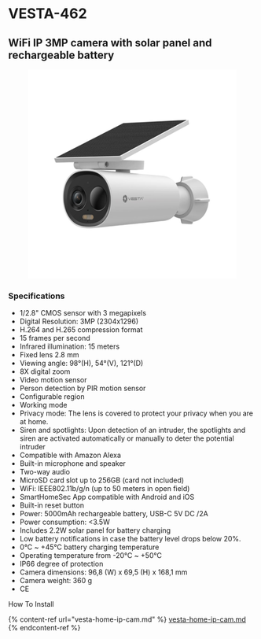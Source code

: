 # VESTA-462

## WiFi IP 3MP camera with solar panel and rechargeable battery

<figure><img src="../.gitbook/assets/image (377).png" alt=""><figcaption></figcaption></figure>

### **Specifications**

* 1/2.8" CMOS sensor with 3 megapixels
* Digital Resolution: 3MP (2304x1296)
* H.264 and H.265 compression format
* 15 frames per second
* Infrared illumination: 15 meters
* Fixed lens 2.8 mm
* Viewing angle: 98°(H), 54°(V), 121°(D)
* 8X digital zoom
* Video motion sensor
* Person detection by PIR motion sensor
* Configurable region
* Working mode
* Privacy mode: The lens is covered to protect your privacy when you are at home.
* Siren and spotlights: Upon detection of an intruder, the spotlights and siren are activated automatically or manually to deter the potential intruder
* Compatible with Amazon Alexa
* Built-in microphone and speaker
* Two-way audio
* MicroSD card slot up to 256GB (card not included)
* WiFi: IEEE802.11b/g/n (up to 50 meters in open field)
* SmartHomeSec App compatible with Android and iOS
* Built-in reset button
* Power: 5000mAh rechargeable battery, USB-C 5V DC /2A
* Power consumption: <3.5W
* Includes 2.2W solar panel for battery charging
* Low battery notifications in case the battery level drops below 20%.
* 0°C \~ +45°C battery charging temperature
* Operating temperature from -20°C \~ +50°C
* IP66 degree of protection
* Camera dimensions: 96,8 (W) x 69,5 (H) x 168,1 mm
* Camera weight: 360 g
* CE

How To Install

{% content-ref url="vesta-home-ip-cam.md" %}
[vesta-home-ip-cam.md](vesta-home-ip-cam.md)
{% endcontent-ref %}
